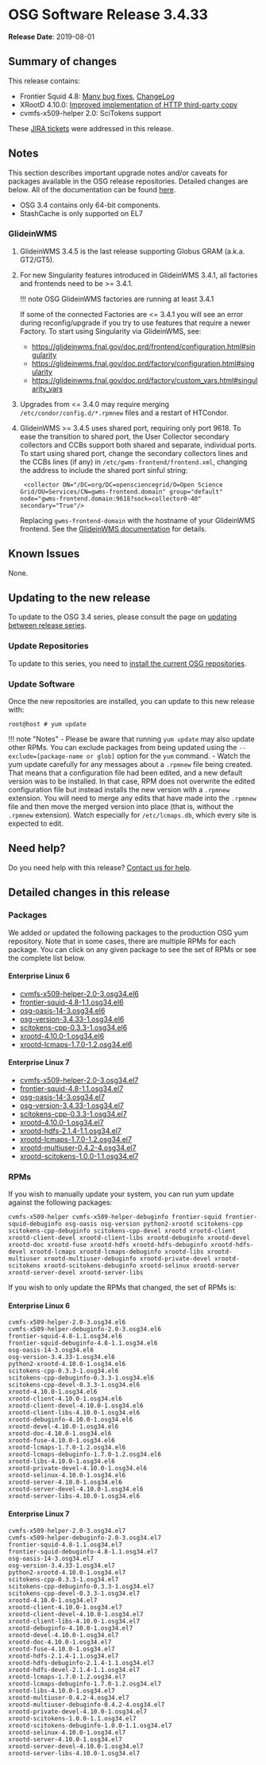 OSG Software Release 3.4.33
===========================

**Release Date**: 2019-08-01

Summary of changes
------------------

This release contains:

-   Frontier Squid 4.8: [Many bug fixes](https://www.mail-archive.com/squid-announce@lists.squid-cache.org/msg00096.html), [ChangeLog](https://github.com/squid-cache/squid/blob/fede82b/ChangeLog)
-   XRootD 4.10.0: [Improved implementation of HTTP third-party copy](https://github.com/xrootd/xrootd/blob/v4.10.0/docs/ReleaseNotes.txt)
-   cvmfs-x509-helper 2.0: SciTokens support

These [JIRA tickets](https://jira.opensciencegrid.org/issues/?jql=project%20%3D%20SOFTWARE%20AND%20fixVersion%20%3D%203.4.33%20ORDER%20BY%20priority%20DESC%2C%20key%20DESC) were addressed in this release.

Notes
-----

This section describes important upgrade notes and/or caveats for packages available in the OSG release repositories.
Detailed changes are below. All of the documentation can be found [here](/index.md).

-   OSG 3.4 contains only 64-bit components.
-   StashCache is only supported on EL7

### GlideinWMS ###

1. GlideinWMS 3.4.5 is the last release supporting Globus GRAM (a.k.a. GT2/GT5).

1. For new Singularity features introduced in GlideinWMS 3.4.1, all factories and frontends need to be >= 3.4.1.

    !!! note
        OSG GlideinWMS factories are running at least 3.4.1

    If some of the connected Factories are <= 3.4.1 you will see an error during reconfig/upgrade if you try to use
    features that require a newer Factory.
    To start using Singularity via GlideinWMS, see:

    - <https://glideinwms.fnal.gov/doc.prd/frontend/configuration.html#singularity>
    - <https://glideinwms.fnal.gov/doc.prd/factory/configuration.html#singularity>
    - <https://glideinwms.fnal.gov/doc.prd/factory/custom_vars.html#singularity_vars>

1. Upgrades from <= 3.4.0 may require merging `/etc/condor/config.d/*.rpmnew` files and a restart of HTCondor.

1. GlideinWMS >= 3.4.5 uses shared port, requiring only port 9618.
   To ease the transition to shared port, the User Collector secondary collectors and CCBs support both shared and
   separate, individual ports.
   To start using shared port, change the secondary collectors lines and the CCBs lines (if any) in
   `/etc/gwms-frontend/frontend.xml`, changing the address to include the shared port sinful string:

        <collector DN="/DC=org/DC=opensciencegrid/O=Open Science Grid/OU=Services/CN=gwms-frontend.domain" group="default" node="gwms-frontend.domain:9618?sock=collector0-40" secondary="True"/>

   Replacing `gwms-frontend-domain` with the hostname of your GlideinWMS frontend.
   See the [GlideinWMS documentation](https://glideinwms.fnal.gov/doc.prd/components/condor.html#collectors ) for details.

Known Issues
------------

None.

Updating to the new release
---------------------------

To update to the OSG 3.4 series, please consult the page on [updating between release series](/release/release_series#updating-from-osg-31-32-33-to-33-or-34).

### Update Repositories

To update to this series, you need to [install the current OSG repositories](/common/yum#install-osg-repositories).

### Update Software

Once the new repositories are installed, you can update to this new release with:

``` console
root@host # yum update
```

!!! note "Notes"
    -   Please be aware that running `yum update` may also update other RPMs. You can exclude packages from being updated using the `--exclude=[package-name or glob]` option for the `yum` command.
    -   Watch the yum update carefully for any messages about a `.rpmnew` file being created. That means that a configuration file had been edited, and a new default version was to be installed. In that case, RPM does not overwrite the edited configuration file but instead installs the new version with a `.rpmnew` extension. You will need to merge any edits that have made into the `.rpmnew` file and then move the merged version into place (that is, without the `.rpmnew` extension). Watch especially for `/etc/lcmaps.db`, which every site is expected to edit.

Need help?
----------

Do you need help with this release? [Contact us for help](/common/help).

Detailed changes in this release
--------------------------------

### Packages

We added or updated the following packages to the production OSG yum repository. Note that in some cases, there are multiple RPMs for each package. You can click on any given package to see the set of RPMs or see the complete list below.

#### Enterprise Linux 6

-   [cvmfs-x509-helper-2.0-3.osg34.el6](https://koji.chtc.wisc.edu/koji/search?match=glob&type=build&terms=cvmfs-x509-helper-2.0-3.osg34.el6)
-   [frontier-squid-4.8-1.1.osg34.el6](https://koji.chtc.wisc.edu/koji/search?match=glob&type=build&terms=frontier-squid-4.8-1.1.osg34.el6)
-   [osg-oasis-14-3.osg34.el6](https://koji.chtc.wisc.edu/koji/search?match=glob&type=build&terms=osg-oasis-14-3.osg34.el6)
-   [osg-version-3.4.33-1.osg34.el6](https://koji.chtc.wisc.edu/koji/search?match=glob&type=build&terms=osg-version-3.4.33-1.osg34.el6)
-   [scitokens-cpp-0.3.3-1.osg34.el6](https://koji.chtc.wisc.edu/koji/search?match=glob&type=build&terms=scitokens-cpp-0.3.3-1.osg34.el6)
-   [xrootd-4.10.0-1.osg34.el6](https://koji.chtc.wisc.edu/koji/search?match=glob&type=build&terms=xrootd-4.10.0-1.osg34.el6)
-   [xrootd-lcmaps-1.7.0-1.2.osg34.el6](https://koji.chtc.wisc.edu/koji/search?match=glob&type=build&terms=xrootd-lcmaps-1.7.0-1.2.osg34.el6)

#### Enterprise Linux 7

-   [cvmfs-x509-helper-2.0-3.osg34.el7](https://koji.chtc.wisc.edu/koji/search?match=glob&type=build&terms=cvmfs-x509-helper-2.0-3.osg34.el7)
-   [frontier-squid-4.8-1.1.osg34.el7](https://koji.chtc.wisc.edu/koji/search?match=glob&type=build&terms=frontier-squid-4.8-1.1.osg34.el7)
-   [osg-oasis-14-3.osg34.el7](https://koji.chtc.wisc.edu/koji/search?match=glob&type=build&terms=osg-oasis-14-3.osg34.el7)
-   [osg-version-3.4.33-1.osg34.el7](https://koji.chtc.wisc.edu/koji/search?match=glob&type=build&terms=osg-version-3.4.33-1.osg34.el7)
-   [scitokens-cpp-0.3.3-1.osg34.el7](https://koji.chtc.wisc.edu/koji/search?match=glob&type=build&terms=scitokens-cpp-0.3.3-1.osg34.el7)
-   [xrootd-4.10.0-1.osg34.el7](https://koji.chtc.wisc.edu/koji/search?match=glob&type=build&terms=xrootd-4.10.0-1.osg34.el7)
-   [xrootd-hdfs-2.1.4-1.1.osg34.el7](https://koji.chtc.wisc.edu/koji/search?match=glob&type=build&terms=xrootd-hdfs-2.1.4-1.1.osg34.el7)
-   [xrootd-lcmaps-1.7.0-1.2.osg34.el7](https://koji.chtc.wisc.edu/koji/search?match=glob&type=build&terms=xrootd-lcmaps-1.7.0-1.2.osg34.el7)
-   [xrootd-multiuser-0.4.2-4.osg34.el7](https://koji.chtc.wisc.edu/koji/search?match=glob&type=build&terms=xrootd-multiuser-0.4.2-4.osg34.el7)
-   [xrootd-scitokens-1.0.0-1.1.osg34.el7](https://koji.chtc.wisc.edu/koji/search?match=glob&type=build&terms=xrootd-scitokens-1.0.0-1.1.osg34.el7)

### RPMs

If you wish to manually update your system, you can run yum update against the following packages:

    cvmfs-x509-helper cvmfs-x509-helper-debuginfo frontier-squid frontier-squid-debuginfo osg-oasis osg-version python2-xrootd scitokens-cpp scitokens-cpp-debuginfo scitokens-cpp-devel xrootd xrootd-client xrootd-client-devel xrootd-client-libs xrootd-debuginfo xrootd-devel xrootd-doc xrootd-fuse xrootd-hdfs xrootd-hdfs-debuginfo xrootd-hdfs-devel xrootd-lcmaps xrootd-lcmaps-debuginfo xrootd-libs xrootd-multiuser xrootd-multiuser-debuginfo xrootd-private-devel xrootd-scitokens xrootd-scitokens-debuginfo xrootd-selinux xrootd-server xrootd-server-devel xrootd-server-libs

If you wish to only update the RPMs that changed, the set of RPMs is:

#### Enterprise Linux 6

``` file
cvmfs-x509-helper-2.0-3.osg34.el6
cvmfs-x509-helper-debuginfo-2.0-3.osg34.el6
frontier-squid-4.8-1.1.osg34.el6
frontier-squid-debuginfo-4.8-1.1.osg34.el6
osg-oasis-14-3.osg34.el6
osg-version-3.4.33-1.osg34.el6
python2-xrootd-4.10.0-1.osg34.el6
scitokens-cpp-0.3.3-1.osg34.el6
scitokens-cpp-debuginfo-0.3.3-1.osg34.el6
scitokens-cpp-devel-0.3.3-1.osg34.el6
xrootd-4.10.0-1.osg34.el6
xrootd-client-4.10.0-1.osg34.el6
xrootd-client-devel-4.10.0-1.osg34.el6
xrootd-client-libs-4.10.0-1.osg34.el6
xrootd-debuginfo-4.10.0-1.osg34.el6
xrootd-devel-4.10.0-1.osg34.el6
xrootd-doc-4.10.0-1.osg34.el6
xrootd-fuse-4.10.0-1.osg34.el6
xrootd-lcmaps-1.7.0-1.2.osg34.el6
xrootd-lcmaps-debuginfo-1.7.0-1.2.osg34.el6
xrootd-libs-4.10.0-1.osg34.el6
xrootd-private-devel-4.10.0-1.osg34.el6
xrootd-selinux-4.10.0-1.osg34.el6
xrootd-server-4.10.0-1.osg34.el6
xrootd-server-devel-4.10.0-1.osg34.el6
xrootd-server-libs-4.10.0-1.osg34.el6
```

#### Enterprise Linux 7

``` file
cvmfs-x509-helper-2.0-3.osg34.el7
cvmfs-x509-helper-debuginfo-2.0-3.osg34.el7
frontier-squid-4.8-1.1.osg34.el7
frontier-squid-debuginfo-4.8-1.1.osg34.el7
osg-oasis-14-3.osg34.el7
osg-version-3.4.33-1.osg34.el7
python2-xrootd-4.10.0-1.osg34.el7
scitokens-cpp-0.3.3-1.osg34.el7
scitokens-cpp-debuginfo-0.3.3-1.osg34.el7
scitokens-cpp-devel-0.3.3-1.osg34.el7
xrootd-4.10.0-1.osg34.el7
xrootd-client-4.10.0-1.osg34.el7
xrootd-client-devel-4.10.0-1.osg34.el7
xrootd-client-libs-4.10.0-1.osg34.el7
xrootd-debuginfo-4.10.0-1.osg34.el7
xrootd-devel-4.10.0-1.osg34.el7
xrootd-doc-4.10.0-1.osg34.el7
xrootd-fuse-4.10.0-1.osg34.el7
xrootd-hdfs-2.1.4-1.1.osg34.el7
xrootd-hdfs-debuginfo-2.1.4-1.1.osg34.el7
xrootd-hdfs-devel-2.1.4-1.1.osg34.el7
xrootd-lcmaps-1.7.0-1.2.osg34.el7
xrootd-lcmaps-debuginfo-1.7.0-1.2.osg34.el7
xrootd-libs-4.10.0-1.osg34.el7
xrootd-multiuser-0.4.2-4.osg34.el7
xrootd-multiuser-debuginfo-0.4.2-4.osg34.el7
xrootd-private-devel-4.10.0-1.osg34.el7
xrootd-scitokens-1.0.0-1.1.osg34.el7
xrootd-scitokens-debuginfo-1.0.0-1.1.osg34.el7
xrootd-selinux-4.10.0-1.osg34.el7
xrootd-server-4.10.0-1.osg34.el7
xrootd-server-devel-4.10.0-1.osg34.el7
xrootd-server-libs-4.10.0-1.osg34.el7
```

